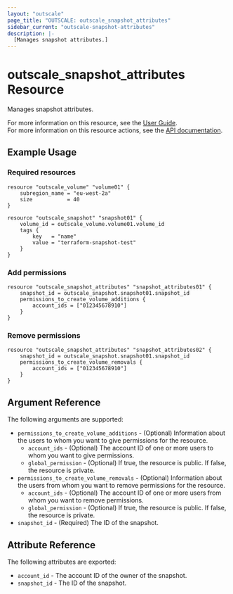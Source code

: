```yaml
---
layout: "outscale"
page_title: "OUTSCALE: outscale_snapshot_attributes"
sidebar_current: "outscale-snapshot-attributes"
description: |-
  [Manages snapshot attributes.]
---
```


# outscale_snapshot_attributes Resource

Manages snapshot attributes.

For more information on this resource, see the [User Guide](https://docs.outscale.com/en/userguide/About-Snapshots.html).  
For more information on this resource actions, see the [API documentation](https://docs.outscale.com/api#updatesnapshot).

## Example Usage

### Required resources

```hcl
resource "outscale_volume" "volume01" {
	subregion_name = "eu-west-2a"
	size           = 40
}

resource "outscale_snapshot" "snapshot01" {
	volume_id = outscale_volume.volume01.volume_id
	tags {
		key   = "name"
		value = "terraform-snapshot-test"
	}
}
```

### Add permissions

```hcl
resource "outscale_snapshot_attributes" "snapshot_attributes01" {
	snapshot_id = outscale_snapshot.snapshot01.snapshot_id
	permissions_to_create_volume_additions {
		account_ids = ["012345678910"]
	}
}
```

### Remove permissions

```hcl
resource "outscale_snapshot_attributes" "snapshot_attributes02" {
	snapshot_id = outscale_snapshot.snapshot01.snapshot_id
	permissions_to_create_volume_removals {
		account_ids = ["012345678910"]
	}
}
```

## Argument Reference

The following arguments are supported:

* `permissions_to_create_volume_additions` - (Optional) Information about the users to whom you want to give permissions for the resource.
    * `account_ids` - (Optional) The account ID of one or more users to whom you want to give permissions.
    * `global_permission` - (Optional) If true, the resource is public. If false, the resource is private.
* `permissions_to_create_volume_removals` - (Optional) Information about the users from whom you want to remove permissions for the resource.
    * `account_ids` - (Optional) The account ID of one or more users from whom you want to remove permissions.
    * `global_permission` - (Optional) If true, the resource is public. If false, the resource is private.
* `snapshot_id` - (Required) The ID of the snapshot.

## Attribute Reference

The following attributes are exported:

* `account_id` - The account ID of the owner of the snapshot.
* `snapshot_id` - The ID of the snapshot.

